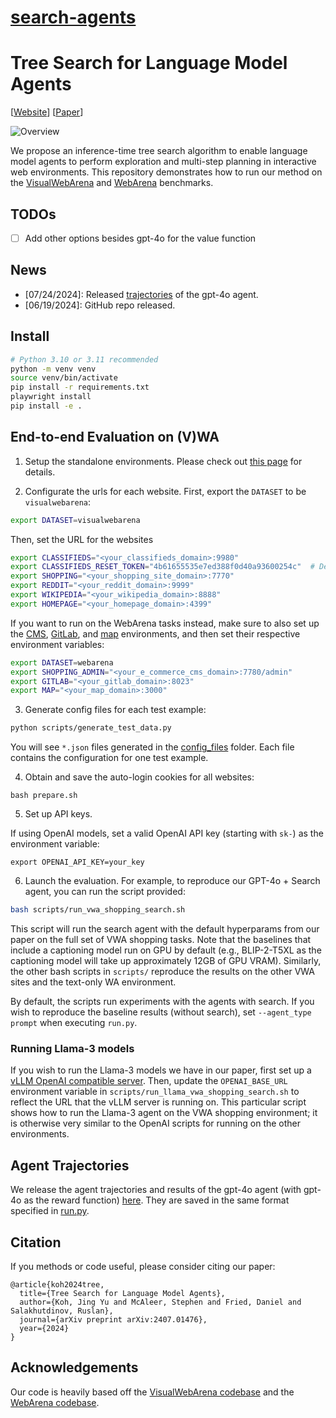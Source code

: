 # [search-agents](https://github.com/kohjingyu/search-agents)

# Tree Search for Language Model Agents

[<a href="https://jykoh.com/search-agents">Website</a>] 
[<a href="http://arxiv.org/abs/2407.01476">Paper</a>] 

![Overview](media/search_overview.gif)

We propose an inference-time tree search algorithm to enable language model agents to perform exploration and multi-step planning in interactive web environments. This repository demonstrates how to run our method on the [VisualWebArena](https://jykoh.com/vwa) and [WebArena](https://webarena.dev/) benchmarks.

## TODOs
- [ ] Add other options besides gpt-4o for the value function

## News
- [07/24/2024]: Released [trajectories](#agent-trajectories) of the gpt-4o agent.
- [06/19/2024]: GitHub repo released.

## Install
```bash
# Python 3.10 or 3.11 recommended
python -m venv venv
source venv/bin/activate
pip install -r requirements.txt
playwright install
pip install -e .
```

## End-to-end Evaluation on (V)WA
1. Setup the standalone environments.
Please check out [this page](environment_docker/README.md) for details.

2. Configurate the urls for each website.
First, export the `DATASET` to be `visualwebarena`:
```bash
export DATASET=visualwebarena
```
Then, set the URL for the websites

```bash
export CLASSIFIEDS="<your_classifieds_domain>:9980"
export CLASSIFIEDS_RESET_TOKEN="4b61655535e7ed388f0d40a93600254c"  # Default reset token for classifieds site, change if you edited its docker-compose.yml
export SHOPPING="<your_shopping_site_domain>:7770"
export REDDIT="<your_reddit_domain>:9999"
export WIKIPEDIA="<your_wikipedia_domain>:8888"
export HOMEPAGE="<your_homepage_domain>:4399"
```

If you want to run on the WebArena tasks instead, make sure to also set up the [CMS](https://github.com/web-arena-x/webarena/blob/main/environment_docker/README.md#e-commerce-content-management-system-cms), [GitLab](https://github.com/web-arena-x/webarena/blob/main/environment_docker/README.md#gitlab-website), and [map](https://github.com/web-arena-x/webarena/blob/main/environment_docker/README.md#map) environments, and then set their respective environment variables:
```bash
export DATASET=webarena
export SHOPPING_ADMIN="<your_e_commerce_cms_domain>:7780/admin"
export GITLAB="<your_gitlab_domain>:8023"
export MAP="<your_map_domain>:3000"
```

3. Generate config files for each test example:
```bash
python scripts/generate_test_data.py
```
You will see `*.json` files generated in the [config_files](./config_files) folder. Each file contains the configuration for one test example.

4. Obtain and save the auto-login cookies for all websites:
```
bash prepare.sh
```

5. Set up API keys.

If using OpenAI models, set a valid OpenAI API key (starting with `sk-`) as the environment variable:
```
export OPENAI_API_KEY=your_key
```

6. Launch the evaluation. For example, to reproduce our GPT-4o + Search agent, you can run the script provided:

```bash
bash scripts/run_vwa_shopping_search.sh
```

This script will run the search agent with the default hyperparams from our paper on the full set of VWA shopping tasks. Note that the baselines that include a captioning model run on GPU by default (e.g., BLIP-2-T5XL as the captioning model will take up approximately 12GB of GPU VRAM). Similarly, the other bash scripts in `scripts/` reproduce the results on the other VWA sites and the text-only WA environment.

By default, the scripts run experiments with the agents with search. If you wish to reproduce the baseline results (without search), set  `--agent_type  prompt` when executing `run.py`.

### Running Llama-3 models

If you wish to run the Llama-3 models we have in our paper, first set up a [vLLM OpenAI compatible server](https://docs.vllm.ai/en/latest/serving/openai_compatible_server.html). Then, update the `OPENAI_BASE_URL` environment variable in `scripts/run_llama_vwa_shopping_search.sh` to reflect the URL that the vLLM server is running on. This particular script shows how to run the Llama-3 agent on the VWA shopping environment; it is otherwise very similar to the OpenAI scripts for running on the other environments.


## Agent Trajectories

We release the agent trajectories and results of the gpt-4o agent (with gpt-4o as the reward function) [here](https://drive.google.com/file/d/127GqJ19qxpAcWlUKXlr5zBeAIW5Pi_0H/view). They are saved in the same format specified in [run.py](run.py).

## Citation
If you methods or code useful, please consider citing our paper:
```
@article{koh2024tree,
  title={Tree Search for Language Model Agents},
  author={Koh, Jing Yu and McAleer, Stephen and Fried, Daniel and Salakhutdinov, Ruslan},
  journal={arXiv preprint arXiv:2407.01476},
  year={2024}
}
```

## Acknowledgements

Our code is heavily based off the <a href="https://github.com/web-arena-x/visualwebarena" target="_blank">VisualWebArena codebase</a> and the <a href="https://github.com/web-arena-x/webarena" target="_blank">WebArena codebase</a>.
